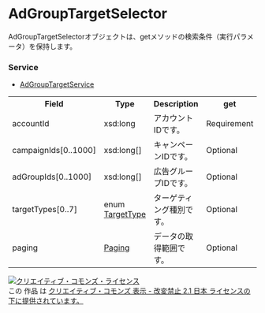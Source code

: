 # AdGroupTargetSelector
AdGroupTargetSelectorオブジェクトは、getメソッドの検索条件（実行パラメータ）を保持します。
 
### Service
+ [AdGroupTargetService](../services/AdGroupTargetService.md)
 
<table>
 <tr>
  <th>Field</th>
  <th>Type</th>
  <th>Description</th>
  <th>get</th>
 </tr>
 <tr>
  <td>accountId</td>
  <td>xsd:long</td>
  <td>アカウントIDです。</td>
  <td>Requirement</td>
 </tr>
 <tr>
  <td>campaignIds[0..1000]</td>
  <td>xsd:long[]</td>
  <td>キャンペーンIDです。</td>
  <td>Optional</td>
 </tr>
 <tr>
  <td>adGroupIds[0..1000]</td>
  <td>xsd:long[]</td>
  <td>広告グループIDです。</td>
  <td>Optional</td>
 </tr>
 <tr>
  <td>targetTypes[0..7]</td>
  <td>enum <a href="./TargetType.md">TargetType</a></td>
  <td>ターゲティング種別です。</td>
  <td>Optional</td>
 </tr>
 <tr>
  <td>paging</td>
  <td><a href="./Paging.md">Paging</a></td>
  <td>データの取得範囲です。</td>
  <td>Optional</td>
 </tr>
</table>
  
<a rel="license" href="http://creativecommons.org/licenses/by-nd/2.1/jp/"><img alt="クリエイティブ・コモンズ・ライセンス" style="border-width:0" src="https://i.creativecommons.org/l/by-nd/2.1/jp/88x31.png" /></a><br />この 作品 は <a rel="license" href="http://creativecommons.org/licenses/by-nd/2.1/jp/">クリエイティブ・コモンズ 表示 - 改変禁止 2.1 日本 ライセンスの下に提供されています。</a>

